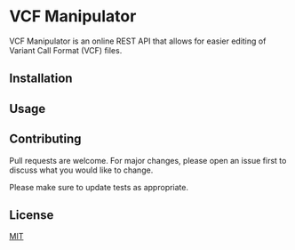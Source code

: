 # VCF Manipulator

VCF Manipulator is an online REST API that allows for easier editing of Variant Call Format (VCF) files.

## Installation


## Usage


## Contributing
Pull requests are welcome. For major changes, please open an issue first to discuss what you would like to change.

Please make sure to update tests as appropriate.

## License
[MIT](https://choosealicense.com/licenses/mit/)